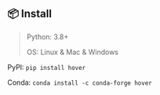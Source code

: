 ## :package: Install

> Python: 3.8+
>
> OS: Linux & Mac & Windows

PyPI: `pip install hover`

Conda: `conda install -c conda-forge hover`
